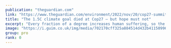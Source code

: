 ```yaml
---
publication: "theguardian.com"
link: "https://www.theguardian.com/environment/2022/nov/20/cop27-summit-climate-crisis-global-heating-fossil-fuel-industry"
title: "The 1.5C climate goal died at Cop27 – but hope must not"
excerpt: "Every fraction of a degree increases human suffering, so the fight to end the fossil fuel industry must ramp up"
image: "https://i.guim.co.uk/img/media/702170cff325a884514d432b411509962587e790/0_144_3500_2101/master/3500.jpg?width=1200&height=630&quality=85&auto=format&fit=crop&overlay-align=bottom%2Cleft&overlay-width=100p&overlay-base64=L2ltZy9zdGF0aWMvb3ZlcmxheXMvdGctZGVmYXVsdC5wbmc&enable=upscale&s=bfc01807bc7e4e68fc92c1b0f5237632"
group: pro
rank: 0
---
```

